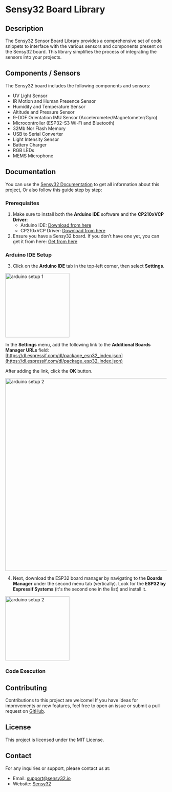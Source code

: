 # Sensy32 Board Library

## Description
The Sensy32 Sensor Board Library provides a comprehensive set of code snippets to interface with the various sensors and components present on the Sensy32 board. This library simplifies the process of integrating the sensors into your projects.

## Components / Sensors
The Sensy32 board includes the following components and sensors:
- UV Light Sensor
- IR Motion and Human Presence Sensor
- Humidity and Temperature Sensor
- Altitude and Pressure Sensor
- 9-DOF Orientation IMU Sensor (Accelerometer/Magnetometer/Gyro)
- Microcontroller (ESP32-S3 Wi-Fi and Bluetooth)
- 32Mb Nor Flash Memory
- USB to Serial Converter
- Light Intensity Sensor
- Battery Charger
- RGB LEDs
- MEMS Microphone

## Documentation
You can use the [Sensy32 Documentation](https://sensy32.io/documentation) to get all information about this project, Or also follow this guide step by step:

### Prerequisites
1. Make sure to install both the **Arduino IDE** software and the **CP210xVCP Driver**:
    - Arduino IDE: [Download from here](https://www.arduino.cc/en/software)
    - CP210xVCP Driver: [Download from here](https://www.silabs.com/developers/usb-to-uart-bridge-vcp-drivers)
2. Ensure you have a Sensy32 board. If you don’t have one yet, you can get it from here: [Get from here](https://www.tindie.com/products/sensy32/sensy32-all-in-one-sensor-iot-board-with-lcd/?pt=ac_prod_search)
   
### Arduino IDE Setup
3. Click on the **Arduino IDE** tab in the top-left corner, then select **Settings**.
   
<img src="https://sensy32.io/static/media/arduino-setup-1.c08d3b8742880add3e40.png" alt="arduino setup 1" width="200">

In the **Settings** menu, add the following link to the **Additional Boards Manager URLs** field: [https://dl.espressif.com/dl/package_esp32_index.json](https://dl.espressif.com/dl/package_esp32_index.json)

After adding the link, click the **OK** button.

<img src="https://sensy32.io/static/media/arduino-setup-2.8fa98ce4fe8e2d822a0c.png" alt="arduino setup 2" width="600">

4. Next, download the ESP32 board manager by navigating to the **Boards Manager** under the second menu tab (vertically). Look for the **ESP32 by Espressif Systems** (it's the second one in the list) and install it.

<img src="https://sensy32.io/static/media/arduino-setup-3.b3ba0457f669c63d694e.png" alt="arduino setup 2" width="200">

### Code Execution

## Contributing
Contributions to this project are welcome! If you have ideas for improvements or new features, feel free to open an issue or submit a pull request on [GitHub](https://github.com/sensy32).

## License
This project is licensed under the MIT License.

## Contact
For any inquiries or support, please contact us at:
- Email: support@sensy32.io
- Website: [Sensy32](https://sensy32.io/)
